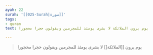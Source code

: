 ```yaml
---
ayah: 22
surah: '[[025-Surah|سورة]]'
tags:
- quran
text: يوم يرون الملائكة لا بشرى يومئذ للمجرمين ويقولون حجرا محجورا

---
```

> يوم يرون [[الملائكة]] لا بشرى يومئذ للمجرمين ويقولون حجرا محجورا
